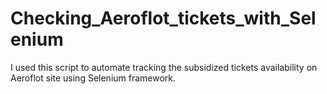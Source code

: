 # Checking_Aeroflot_tickets_with_Selenium
I used this script to automate tracking the subsidized tickets availability on Aeroflot site using Selenium framework. 
